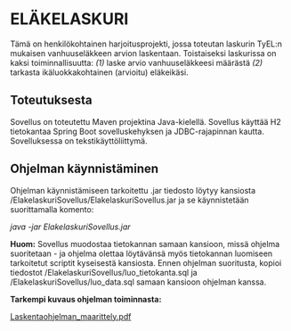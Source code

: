 <h1>ELÄKELASKURI</h1>

Tämä on henkilökohtainen harjoitusprojekti, jossa toteutan laskurin TyEL:n mukaisen vanhuuseläkkeen arvion laskentaan. Toistaiseksi laskurissa on kaksi toiminnallisuutta:
*(1)* laske arvio vanhuuseläkkeesi määrästä
*(2)* tarkasta ikäluokkakohtainen (arvioitu) eläkeikäsi.

<h2>Toteutuksesta</h2>

Sovellus on toteutettu Maven projektina Java-kielellä. Sovellus käyttää H2 tietokantaa Spring Boot sovelluskehyksen ja JDBC-rajapinnan kautta. Sovelluksessa on tekstikäyttöliittymä.

<h2>Ohjelman käynnistäminen</h2>

Ohjelman käynnistämiseen tarkoitettu .jar tiedosto löytyy kansiosta /ElakelaskuriSovellus/ElakelaskuriSovellus.jar ja se käynnistetään suorittamalla komento:

*java -jar ElakelaskuriSovellus.jar*

**Huom:** Sovellus muodostaa tietokannan samaan kansioon, missä ohjelma suoritetaan - ja ohjelma olettaa löytävänsä myös tietokannan luomiseen tarkoitetut scriptit kyseisestä kansiosta. Ennen ohjelman suoritusta, kopioi tiedostot /ElakelaskuriSovellus/luo_tietokanta.sql ja /ElakelaskuriSovellus/luo_data.sql samaan kansioon ohjelman kanssa.

**Tarkempi kuvaus ohjelman toiminnasta:**

[Laskentaohjelman_maarittely.pdf](https://github.com/MiguelSombrero/elakelaskuri/blob/master/Maarittelyt/Laskentaohjelman_maarittely.pdf)

